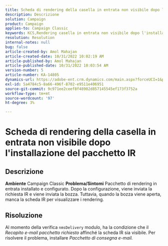 ```yaml
---
title: Scheda di rendering della casella in entrata non visibile dopo l'installazione del pacchetto IR
description: Descrizione
solution: Campaign
product: Campaign
applies-to: Campaign Classic
keywords: KCS,Rendering casella in entrata non visibile dopo l'installazione del pacchetto IR
resolution: Resolution
internal-notes: null
bug: false
article-created-by: Amol Mahajan
article-created-date: 10/31/2022 10:02:19 AM
article-published-by: Amol Mahajan
article-published-date: 10/31/2022 10:03:54 AM
version-number: 5
article-number: KA-14805
dynamics-url: https://adobe-ent.crm.dynamics.com/main.aspx?forceUCI=1&pagetype=entityrecord&etn=knowledgearticle&id=81ef1618-0359-ed11-9561-6045bd006079
exl-id: 5a4784c5-8a66-496f-8702-e9511e406951
source-git-commit: 9c971ee2ceef8f48902d857145545ef173f3752a
workflow-type: tm+mt
source-wordcount: '97'
ht-degree: 3%

---
```


# Scheda di rendering della casella in entrata non visibile dopo l&#39;installazione del pacchetto IR

## Descrizione

<b>Ambiente</b>
Campaign Classic
<b>Problema/Sintomi</b>
Pacchetto di rendering in entrata installato e configurato. Dopo la configurazione, viene inviata la richiesta IR e viene inviata la bozza. Tuttavia, quando la bozza viene aperta, manca la scheda IR per visualizzare i rendering.


## Risoluzione


Al momento della verifica `nmsDelivery` modulo, ha la condizione che il *Recapito e-mail* *pacchetto richiesto* affinché la scheda IR sia visibile. Per risolvere il problema, installare *Pacchetto di consegna e-mail.*

